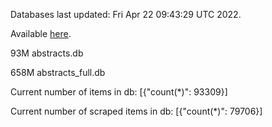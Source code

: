 Databases last updated: Fri Apr 22 09:43:29 UTC 2022. 

Available [here](https://github.com/cbeauhilton/ash-db/releases).


93M	abstracts.db

658M	abstracts_full.db

Current number of items in db:
[{"count(*)": 93309}]

Current number of scraped items in db:
[{"count(*)": 79706}]
